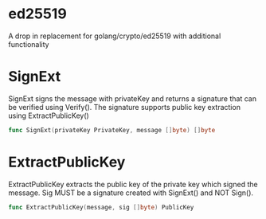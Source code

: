# ed25519
A drop in replacement for golang/crypto/ed25519 with additional functionality

# SignExt
SignExt signs the message with privateKey and returns a signature that can be verified using Verify(). The signature supports public key extraction using ExtractPublicKey()

```go
func SignExt(privateKey PrivateKey, message []byte) []byte
```

# ExtractPublicKey
ExtractPublicKey extracts the public key of the private key which signed the message. Sig MUST be a signature created with SignExt() and NOT Sign().

```go
func ExtractPublicKey(message, sig []byte) PublicKey
```
